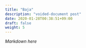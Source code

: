 ```yaml
---
title: "Baja"
description: "voided-document post"
date: 2020-01-28T00:38:51+09:00
draft: false
weight: 5
---
```


_Markdown here_
